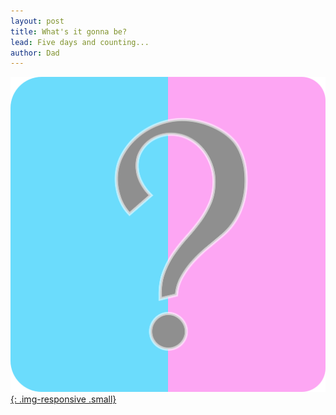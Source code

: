 ```yaml
---
layout: post
title: What's it gonna be?
lead: Five days and counting...
author: Dad
---
```

[![What Is It](static/img/whatisit.png){: .img-responsive .small}](static/img/whatisit.png)

